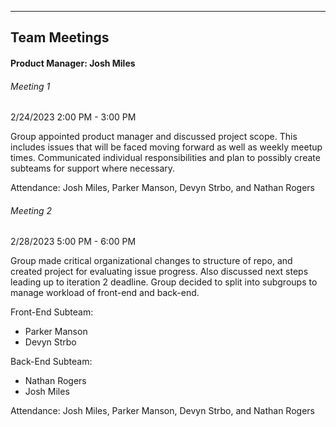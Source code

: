 ___
## Team Meetings
#### Product Manager: Josh Miles

###### Meeting 1
2/24/2023
2:00 PM - 3:00 PM

Group appointed product manager and discussed project scope.  This includes issues that will be faced moving forward as well as weekly meetup times.  Communicated individual responsibilities and plan to possibly create subteams for support where necessary.

Attendance: Josh Miles, Parker Manson, Devyn Strbo, and Nathan Rogers

###### Meeting 2
2/28/2023
5:00 PM - 6:00 PM

Group made critical organizational changes to structure of repo, and created project for evaluating issue progress.  Also discussed next steps leading up to iteration 2 deadline.  Group decided to split into subgroups to manage workload of front-end and back-end.

Front-End Subteam:
- Parker Manson
- Devyn Strbo

Back-End Subteam:
- Nathan Rogers
- Josh Miles

Attendance: Josh Miles, Parker Manson, Devyn Strbo, and Nathan Rogers
